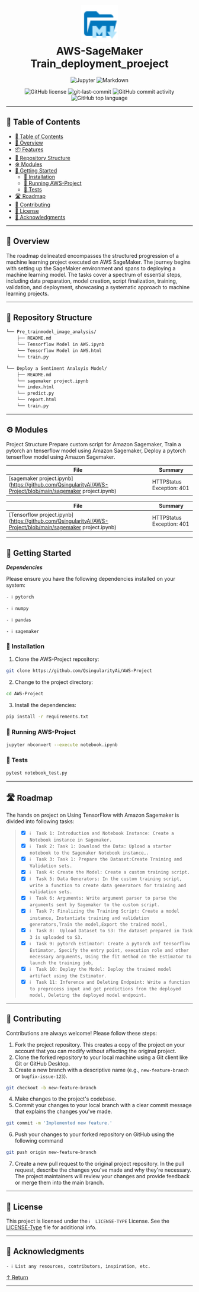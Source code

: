 <div align="center">
<h1 align="center">
<img src="https://raw.githubusercontent.com/PKief/vscode-material-icon-theme/ec559a9f6bfd399b82bb44393651661b08aaf7ba/icons/folder-markdown-open.svg" width="100" />
<br>AWS-SageMaker Train_deployment_proeject</h1>


<p align="center">
<img src="https://img.shields.io/badge/Jupyter-F37626.svg?style&logo=Jupyter&logoColor=white" alt="Jupyter" />
<img src="https://img.shields.io/badge/Markdown-000000.svg?style&logo=Markdown&logoColor=white" alt="Markdown" />
</p>
<img src="https://img.shields.io/github/license/QsingularityAi/AWS-Project?style&color=5D6D7E" alt="GitHub license" />
<img src="https://img.shields.io/github/last-commit/QsingularityAi/AWS-Project?style&color=5D6D7E" alt="git-last-commit" />
<img src="https://img.shields.io/github/commit-activity/m/QsingularityAi/AWS-Project?style&color=5D6D7E" alt="GitHub commit activity" />
<img src="https://img.shields.io/github/languages/top/QsingularityAi/AWS-Project?style&color=5D6D7E" alt="GitHub top language" />
</div>

---

## 📖 Table of Contents
- [📖 Table of Contents](#-table-of-contents)
- [📍 Overview](#-overview)
- [📦 Features](#-features)
- [📂 Repository Structure](#-repository-structure)
- [⚙️ Modules](#modules)
- [🚀 Getting Started](#-getting-started)
    - [🔧 Installation](#-installation)
    - [🤖 Running AWS-Project](#-running-AWS-Project)
    - [🧪 Tests](#-tests)
- [🛣 Roadmap](#-roadmap)
- [🤝 Contributing](#-contributing)
- [📄 License](#-license)
- [👏 Acknowledgments](#-acknowledgments)

---


## 📍 Overview

The roadmap delineated encompasses the structured progression of a machine learning project executed on AWS SageMaker. The journey begins with setting up the SageMaker environment and spans to deploying a  machine learning model. 
The tasks cover a spectrum of essential steps, including data preparation, model creation, script finalization, training, validation, and deployment, showcasing a systematic approach to machine learning projects.

---


## 📂 Repository Structure

```sh
└── Pre_trainmodel_image_analysis/
    ├── README.md
    └── Tensorflow Model in AWS.ipynb
    └── Tensorflow Model in AWS.html
    └── train.py
```
```sh
└── Deploy a Sentiment Analsyis Model/
    ├── README.md
    └── sagemaker project.ipynb
    └── index.html
    └── predict.py
    └── report.html
    └── train.py
```


---

## ⚙️ Modules

Project Structure
Prepare custom script for Amazon Sagemaker,
Train a pytorch an tenserflow model using Amazon Sagemaker,
Deploy a pytorch tenserflow model using Amazon Sagemaker.



| File                                                                                                                   | Summary                   |
| ---                                                                                                                    | ---                       |
| [sagemaker project.ipynb](https://github.com/QsingularityAi/AWS-Project/blob/main/sagemaker project.ipynb) | HTTPStatus Exception: 401 |

</details>

| File                                                                                                                   | Summary                   |
| ---                                                                                                                    | ---                       |
| [Tensorflow project.ipynb](https://github.com/QsingularityAi/AWS-Project/blob/main/sagemaker project.ipynb) | HTTPStatus Exception: 401 |

</details>

---

## 🚀 Getting Started

***Dependencies***

Please ensure you have the following dependencies installed on your system:

`- ℹ️ pytorch`

`- ℹ️ numpy`

`- ℹ️ pandas`

`- ℹ️ sagemaker`

### 🔧 Installation

1. Clone the AWS-Project repository:
```sh
git clone https://github.com/QsingularityAi/AWS-Project
```

2. Change to the project directory:
```sh
cd AWS-Project
```

3. Install the dependencies:
```sh
pip install -r requirements.txt
```

### 🤖 Running AWS-Project

```sh
jupyter nbconvert --execute notebook.ipynb
```

### 🧪 Tests
```sh
pytest notebook_test.py
```

---


## 🛣 Roadmap
The hands on project on Using TensorFlow with Amazon Sagemaker is divided into following tasks:

> - [X] `ℹ️  Task 1: Introduction and Notebook Instance: Create a Notebook instance in Sagemaker.`
> - [X] `ℹ️  Task 2: Task 1: Download the Data:
Upload a starter notebook to the Sagemaker Notebook instance,.`
> - [X] `ℹ️  Task 3: Task 1: Prepare the Dataset:Create Training and Validation sets.`
> - [X] `ℹ️  Task 4: Create the Model: Create a custom training script.`
> - [X] `ℹ️  Task 5: Data Generators: In the custom training script, write a function to create data generators for training and validation sets.`
> - [X] `ℹ️  Task 6: Arguments: Write argument parser to parse the arguments sent by Sagemaker to the custom script.`
> - [X] `ℹ️  Task 7: Finalizing the Training Script: Create a model instance, Instantiate training and validation generators,Train the model,Export the trained model,`
> - [X] `ℹ️  Task 8:  Upload Dataset to S3: The dataset prepared in Task 3 is uploaded to S3.`
> - [X] `ℹ️  Task 9: pytorch Estimator: Create a pytorch anf tensorflow Estimator, Specify the entry point, execution role and other necessary arguments,
Using the fit method on the Estimator to launch the training job,`
> - [X] `ℹ️  Task 10: Deploy the Model: Deploy the trained model artifact using the Estimator.`
> - [X] `ℹ️  Task 11: Inference and Deleting Endpoint: Write a function to preprocess input and get predictions from the deployed model,
Deleting the deployed model endpoint.`

---

## 🤝 Contributing

Contributions are always welcome! Please follow these steps:
1. Fork the project repository. This creates a copy of the project on your account that you can modify without affecting the original project.
2. Clone the forked repository to your local machine using a Git client like Git or GitHub Desktop.
3. Create a new branch with a descriptive name (e.g., `new-feature-branch` or `bugfix-issue-123`).
```sh
git checkout -b new-feature-branch
```
4. Make changes to the project's codebase.
5. Commit your changes to your local branch with a clear commit message that explains the changes you've made.
```sh
git commit -m 'Implemented new feature.'
```
6. Push your changes to your forked repository on GitHub using the following command
```sh
git push origin new-feature-branch
```
7. Create a new pull request to the original project repository. In the pull request, describe the changes you've made and why they're necessary.
The project maintainers will review your changes and provide feedback or merge them into the main branch.

---

## 📄 License

This project is licensed under the `ℹ️  LICENSE-TYPE` License. See the [LICENSE-Type](LICENSE) file for additional info.

---

## 👏 Acknowledgments

`- ℹ️ List any resources, contributors, inspiration, etc.`

[↑ Return](#Top)

---

